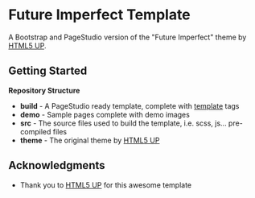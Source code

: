# Future Imperfect Template

A Bootstrap and PageStudio version of the "Future Imperfect" theme by [HTML5 UP](https://html5up.net/).

## Getting Started 

**Repository Structure**

* **build** - A PageStudio ready template, complete with [template](http://developers.pagestudiocms.com/general/themes.html) tags
* **demo** - Sample pages complete with demo images
* **src** - The source files used to build the template, i.e. scss, js... pre-compiled files
* **theme** - The original theme by [HTML5 UP](https://html5up.net/)

## Acknowledgments

* Thank you to [HTML5 UP](https://html5up.net/) for this awesome template